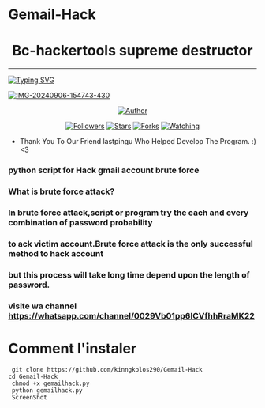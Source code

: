 # Gemail-Hack
<h1 align="center"> Bc-hackertools supreme destructor</h1>
<p align="center">  
  
***
  
<a href="https://git.io/typing-svg"><img src="https://readme-typing-svg.demolab.com?font=Black+Ops+One&size=50&pause=1000&color=1BAFBAFF&center=true&width=910&height=100&lines=THANKS FOR CHOOSING ;BC+toolkits+BY+EMPEROR+DESTRUCTOR;RELEASED+28.09.24" alt="Typing SVG" /></a>
  </p>
    <a href="https://ibb.co/MsM8G1b"><img src="https://files.catbox.moe/v24aew.jpeg" alt="IMG-20240906-154743-430" border="0"></a>
<p align="center">
<pIP-destroyer align="center">
<a href="https://github.com/kinngkolos290/IP-destroyer-"><img title="Author" src="https://img.shields.io/badge/HINATA  BOT-black?style=for-the-badge&logo=github"></a>
<p align="center">
<a href="https://github.com/ChanJinhuyk/followers"><img title="Followers" src="https://img.shields.io/github/followers/ChanJinhuyk?color=blue&style=flat-square"></a>
<a href="https://github.com/kinngkolos290/IP-destroyer-/stargazers/"><img title="Stars" src="https://img.shields.io/github/stars/Emperor-destructor/IP-destroyer-?color=red&style=flat-square"></a>
<a href="https://github.com/kinngkolos290/IP-destroyer-/network/members"><img title="Forks" src="https://img.shields.io/github/forks/kinngkolos290/IP-destroyer-?color=green&style=flat-square"></a>
<a href="https://github.com/kinngkolos290/IP-destroyer-/watchers"><img title="Watching" src="https://img.shields.io/github/watchers/kinngkolos290/IP-destroyer-?label=Watchers&color=yellow&style=flat-square"></a>


- Thank You To Our Friend lastpingu Who Helped Develop The Program. :) <3


### python script for Hack gmail account brute force 

###  What is brute force attack?
### In brute force attack,script or program try the each and every combination of password probability 
### to ack victim account.Brute force attack is the only successful method to hack account
### but this process will take long time depend upon the length of password.

### visite wa channel https://whatsapp.com/channel/0029Vb01pp6ICVfhhRraMK22

# Comment l'instaler
```
 git clone https://github.com/kinngkolos290/Gemail-Hack
cd Gemail-Hack
 chmod +x gemailhack.py
 python gemailhack.py
 ScreenShot


